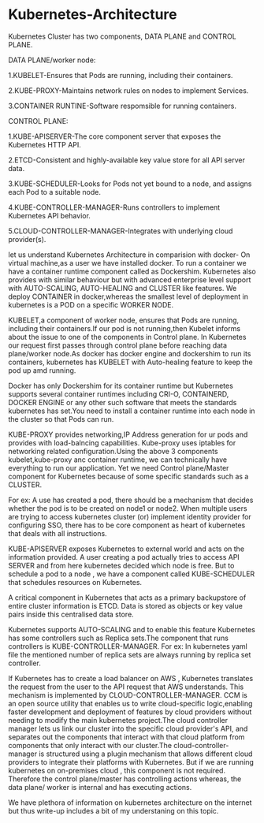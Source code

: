 # Kubernetes-Architecture
Kubernetes Cluster has two components, DATA PLANE and CONTROL PLANE.

DATA PLANE/worker node:

1.KUBELET-Ensures that Pods are running, including their containers.

2.KUBE-PROXY-Maintains network rules on nodes to implement Services.

3.CONTAINER RUNTINE-Software respomsible for running containers.

CONTROL PLANE:

1.KUBE-APISERVER-The core component server that exposes the Kubernetes HTTP API.

2.ETCD-Consistent and highly-available key value store for all API server data.

3.KUBE-SCHEDULER-Looks for Pods not yet bound to a node, and assigns each Pod to a suitable node.

4.KUBE-CONTROLLER-MANAGER-Runs controllers to implement Kubernetes API behavior.

5.CLOUD-CONTROLLER-MANAGER-Integrates with underlying cloud provider(s).


let us understand Kubernetes Architecture in comparision with docker- On virtual machine,as a user we have installed docker. To run a container we have a container runtime component called as Dockershim. Kubernetes also provides with similar behaviour but with advanced enterprise level support with AUTO-SCALING, AUTO-HEALING and CLUSTER like features. We deploy CONTAINER in docker,whereas the smallest level of deployment in kubernetes is a POD on a specific WORKER NODE.

KUBELET,a component of worker node, ensures that Pods are running, including their containers.If our pod is not running,then Kubelet informs about the issue to one of the components in Control plane. In Kubernetes our request first passes through control plane before reaching data plane/worker node.As docker has docker engine and dockershim to run its containers, kubernetes has KUBELET with Auto-healing feature to keep the pod up amd running.

Docker has only Dockershim for its container runtime but Kubernetes supports several container runtimes including CRI-O, CONTAINERD, DOCKER ENGINE or any other such software that meets the standards kubernetes has set.You need to install a container runtime into each node in the cluster so that Pods can run.

KUBE-PROXY provides networking,IP Address generation for ur pods and provides with load-balncing capabilities. Kube-proxy uses iptables for networking related configuration.Using the above 3 components kubelet,kube-proxy anc container runtime, we can technically have everything to run our application. Yet we need Control plane/Master component for Kubernetes because of some specific standards such as a CLUSTER.

For ex: A use has created a pod, there should be a mechanism that decides whether the pod is to be created on node1 or node2. When multiple users are trying to access kubernetes cluster (or) implement identity provider for configuring SSO, there has to be core component as heart of kubernetes that deals with all instructions.

KUBE-APISERVER exposes Kubernetes to external world and acts on the information provided. A user creating a pod actually tries to access API SERVER  and from here kubernetes decided which node is free. But to schedule a pod to a node , we have a component called KUBE-SCHEDULER that schedules resources on Kubernetes.

A critical component in Kubernetes that acts as a primary backupstore of entire cluster information is ETCD. Data is stored as objects or key value pairs inside this centralised data store.

Kubernetes supports AUTO-SCALING and to enable this feature Kubernetes has some controllers such as Replica sets.The component that runs controllers is KUBE-CONTROLLER-MANAGER. For ex: In kubernetes yaml file the mentioned number of replica sets are always running by replica set controller.

If Kubernetes has to create a load balancer on AWS , Kubernetes translates the request from the user to the API request that AWS understands. This mechanism is implemented by CLOUD-CONTROLLER-MANAGER. CCM is an open source utility that enables us to write cloud-specific logic,enabling faster development and deployment of features by cloud providers without needing to modify the main kubernetes project.The cloud controller manager lets us link our cluster into the specific cloud provider's API, and separates out the components that interact with that cloud platform from components that only interact with our cluster.The cloud-controller-manager is structured using a plugin mechanism that allows different cloud providers to integrate their platforms with Kubernetes. But if we are running kubernetes on on-premises cloud , this component is not required.
Therefore the control plane/master has controlling actions whereas,  the data plane/ worker is internal and has executing actions.

We have plethora of information on kubernetes architecture on the internet but thus write-up includes a bit of my understaning on this topic.
